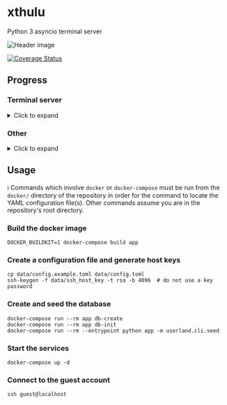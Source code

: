 # xthulu

Python 3 asyncio terminal server

![Header image](https://github.com/haliphax/xthulu/raw/assets/xthulu.jpg)

[![Coverage Status](https://coveralls.io/repos/github/haliphax/xthulu/badge.svg?branch=master)](https://coveralls.io/github/haliphax/xthulu?branch=master)

## Progress

### Terminal server

<details>
<summary>Click to expand</summary>

- [x] SSH server
- [x] PROXY v1 support
- [ ] SCP subsystem
- [ ] SFTP subsystem
- [x] Userland script stack
  - [x] Goto
  - [x] Gosub
  - [x] Exception handling
- [x] Isolated `blessed.Terminal` process and proxy
- [ ] UI components
  - [ ] Block editor
  - [x] Line editor (block editor with a single line)
  - [ ] Lightbar
  - [ ] Vertical lightbar
  - [ ] Matrix (vertical/horizontal lightbar)
  - [ ] Panel (scrollable boundary)

</details>

### Other

<details>
<summary>Click to expand</summary>

- [ ] HTTP server
  - [ ] Static files
  - [ ] REST API
- [ ] IPC
  - [x] Session events queue
  - [x] Methods for manipulating queue (querying specific events, etc.)
  - [ ] Can target other sessions and send them events (gosub/goto, chat requests, IM, etc.)
  - [ ] Server events queue (IPC coordination, etc.)
  - [x] Locks (IPC semaphore)
  - [ ] External-to-session IPC (CLI, web, etc.) via Redis PubSub
- [ ] Data layer
  - [x] PostgreSQL for data
  - [x] Asynchronous ORM ([GINO])
  - [x] User model
  - [ ] Message bases
  - [ ] Simple pickle table for things like oneliners, automsg, etc.

</details>

## Usage

ℹ️ Commands which involve `docker` or `docker-compose` must be run from the
`docker/` directory of the repository in order for the command to locate the
YAML configuration file(s). Other commands assume you are in the repository's
root directory.

### Build the docker image

```shell
DOCKER_BUILDKIT=1 docker-compose build app
```

### Create a configuration file and generate host keys

```shell
cp data/config.example.toml data/config.toml
ssh-keygen -f data/ssh_host_key -t rsa -b 4096  # do not use a key password
```

### Create and seed the database

```shell
docker-compose run --rm app db-create
docker-compose run --rm app db-init
docker-compose run --rm --entrypoint python app -m userland.cli.seed
```

### Start the services

```shell
docker-compose up -d
```

### Connect to the guest account

```shell
ssh guest@localhost
```

[gino]: https://python-gino.org
